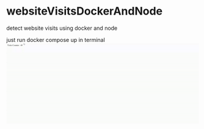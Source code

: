 # websiteVisitsDockerAndNode
detect website visits using docker and node

just run docker compose up in terminal
![](https://github.com/Walaa-Zahran/websiteVisitsDockerAndNode/blob/main/ezgif.com-video-to-gif.gif)
